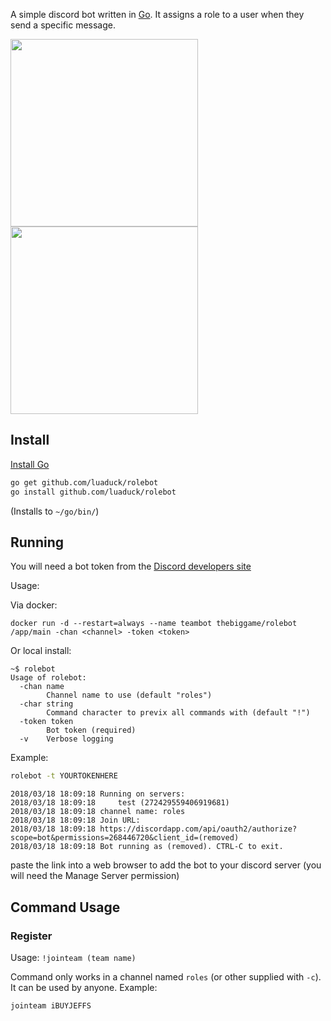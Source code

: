 A simple discord bot written in [Go](https://golang.org/). It assigns a role to a user when they send a specific message.

<img src="screenshots/1.jpg" width="300"> <img src="screenshots/2.jpg" width="300">

## Install

[Install Go](https://golang.org/doc/install#install)
```sh
go get github.com/luaduck/rolebot
go install github.com/luaduck/rolebot
```
(Installs to `~/go/bin/`)

## Running

You will need a bot token from the [Discord developers site](https://discordapp.com/developers/applications/me)

Usage:

Via docker:
```
docker run -d --restart=always --name teambot thebiggame/rolebot /app/main -chan <channel> -token <token>
```

Or local install:
```
~$ rolebot
Usage of rolebot:
  -chan name
    	Channel name to use (default "roles")
  -char string
        Command character to previx all commands with (default "!")
  -token token
    	Bot token (required)
  -v	Verbose logging
```
Example:
```sh
rolebot -t YOURTOKENHERE
```
```
2018/03/18 18:09:18 Running on servers:
2018/03/18 18:09:18 	test (272429559406919681)
2018/03/18 18:09:18 channel name: roles
2018/03/18 18:09:18 Join URL:
2018/03/18 18:09:18 https://discordapp.com/api/oauth2/authorize?scope=bot&permissions=268446720&client_id=(removed)
2018/03/18 18:09:18 Bot running as (removed). CTRL-C to exit.
```
paste the link into a web browser to add the bot to your discord server (you will need the Manage Server permission)

## Command Usage

### Register
Usage: `!jointeam (team name)`

Command only works in a channel named `roles` (or other supplied with `-c`). It can be used by anyone.
Example:

`jointeam iBUYJEFFS`

